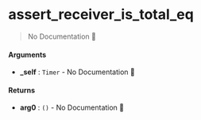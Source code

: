 # assert\_receiver\_is\_total\_eq

> No Documentation 🚧

#### Arguments

- **\_self** : `Timer` \- No Documentation 🚧

#### Returns

- **arg0** : `()` \- No Documentation 🚧